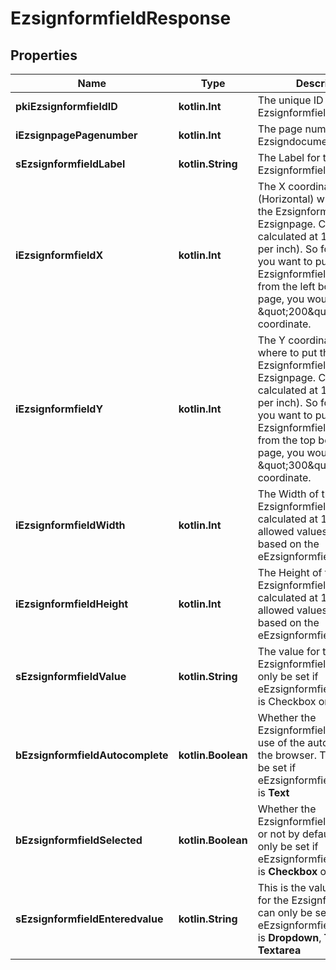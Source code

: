 
# EzsignformfieldResponse

## Properties
Name | Type | Description | Notes
------------ | ------------- | ------------- | -------------
**pkiEzsignformfieldID** | **kotlin.Int** | The unique ID of the Ezsignformfield | 
**iEzsignpagePagenumber** | **kotlin.Int** | The page number in the Ezsigndocument | 
**sEzsignformfieldLabel** | **kotlin.String** | The Label for the Ezsignformfield | 
**iEzsignformfieldX** | **kotlin.Int** | The X coordinate (Horizontal) where to put the Ezsignformfield on the Ezsignpage.  Coordinate is calculated at 100dpi (dot per inch). So for example, if you want to put the Ezsignformfield 2 inches from the left border of the page, you would use \&quot;200\&quot; for the X coordinate. | 
**iEzsignformfieldY** | **kotlin.Int** | The Y coordinate (Vertical) where to put the Ezsignformfield on the Ezsignpage.  Coordinate is calculated at 100dpi (dot per inch). So for example, if you want to put the Ezsignformfield 3 inches from the top border of the page, you would use \&quot;300\&quot; for the Y coordinate. | 
**iEzsignformfieldWidth** | **kotlin.Int** | The Width of the Ezsignformfield in pixels calculated at 100 DPI  The allowed values are varying based on the eEzsignformfieldgroupType.  | eEzsignformfieldgroupType | Valid values | | ------------------------- | ------------ | | Checkbox                  | 22           | | Dropdown                  | 22-65535     | | Radio                     | 22           | | Text                      | 22-65535     | | Textarea                  | 22-65535     | | 
**iEzsignformfieldHeight** | **kotlin.Int** | The Height of the Ezsignformfield in pixels calculated at 100 DPI  The allowed values are varying based on the eEzsignformfieldgroupType.  | eEzsignformfieldgroupType | Valid values | | ------------------------- | ------------ | | Checkbox                  | 22           | | Dropdown                  | 22           | | Radio                     | 22           | | Text                      | 22           | | Textarea                  | 22-65535     |  | 
**sEzsignformfieldValue** | **kotlin.String** | The value for the Ezsignformfield  This can only be set if eEzsignformfieldgroupType is Checkbox or Radio |  [optional]
**bEzsignformfieldAutocomplete** | **kotlin.Boolean** | Whether the Ezsignformfield allows the use of the autocomplete of the browser.  This can only be set if eEzsignformfieldgroupType is **Text** |  [optional]
**bEzsignformfieldSelected** | **kotlin.Boolean** | Whether the Ezsignformfield is selected or not by default.  This can only be set if eEzsignformfieldgroupType is **Checkbox** or **Radio** |  [optional]
**sEzsignformfieldEnteredvalue** | **kotlin.String** | This is the value enterred for the Ezsignformfield  This can only be set if eEzsignformfieldgroupType is **Dropdown**, **Text** or **Textarea** |  [optional]



